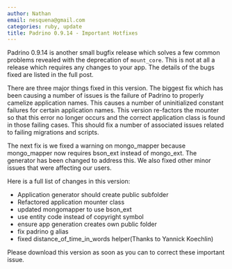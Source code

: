 ```yaml
---
author: Nathan
email: nesquena@gmail.com
categories: ruby, update
title: Padrino 0.9.14 - Important Hotfixes
---
```


Padrino 0.9.14 is another small bugfix release which solves a few common problems revealed with the deprecation of `mount_core`. This is not at all a release which requires any changes to your app. The details of the bugs fixed are listed in the full post.

<break>

There are three major things fixed in this version. The biggest fix which has been causing a number of issues is the failure of Padrino to properly camelize application names. This causes a number of uninitialized constant failures for certain application names. This version re-factors the mounter so that this error no longer occurs and the correct application class is found in those failing cases. This should fix a number of associated issues related to failing migrations and scripts.

The next fix is we fixed a warning on mongo\_mapper because mongo\_mapper now requires bson\_ext instead of mongo\_ext. The generator has been changed to address this. We also fixed other minor issues that were affecting our users.

Here is a full list of changes in this version:

-   Application generator should create public subfolder
-   Refactored application mounter class
-   updated mongomapper to use bson\_ext
-   use entity code instead of copyright symbol
-   ensure app generation creates own public folder
-   fix padrino g alias
-   fixed distance\_of\_time\_in\_words helper(Thanks to Yannick Koechlin)

Please download this version as soon as you can to correct these important issue.
